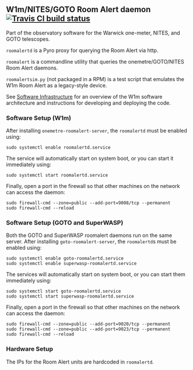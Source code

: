 ## W1m/NITES/GOTO Room Alert daemon [![Travis CI build status](https://travis-ci.org/warwick-one-metre/roomalertd.svg?branch=master)](https://travis-ci.org/warwick-one-metre/roomalertd)

Part of the observatory software for the Warwick one-meter, NITES, and GOTO telescopes.

`roomalertd` is a Pyro proxy for querying the Room Alert via http.

`roomalert` is a commandline utility that queries the onemetre/GOTO/NITES Room Alert daemons.

`roomalertsim.py` (not packaged in a RPM) is a test script that emulates the W1m Room Alert as a legacy-style device.

See [Software Infrastructure](https://github.com/warwick-one-metre/docs/wiki/Software-Infrastructure) for an overview of the W1m software architecture and instructions for developing and deploying the code.

### Software Setup (W1m)

After installing `onemetre-roomalert-server`, the `roomalertd` must be enabled using:
```
sudo systemctl enable roomalertd.service
```

The service will automatically start on system boot, or you can start it immediately using:
```
sudo systemctl start roomalertd.service
```

Finally, open a port in the firewall so that other machines on the network can access the daemon:
```
sudo firewall-cmd --zone=public --add-port=9008/tcp --permanent
sudo firewall-cmd --reload
```

### Software Setup (GOTO and SuperWASP)

Both the GOTO and SuperWASP roomalert daemons run on the same server.
After installing `goto-roomalert-server`, the `roomalertd`s must be enabled using:
```
sudo systemctl enable goto-roomalertd.service
sudo systemctl enable superwasp-roomalertd.service
```

The services will automatically start on system boot, or you can start them immediately using:
```
sudo systemctl start goto-roomalertd.service
sudo systemctl start superwasp-roomalertd.service
```

Finally, open a port in the firewall so that other machines on the network can access the daemon:
```
sudo firewall-cmd --zone=public --add-port=9020/tcp --permanent
sudo firewall-cmd --zone=public --add-port=9023/tcp --permanent
sudo firewall-cmd --reload
```

### Hardware Setup

The IPs for the Room Alert units are hardcoded in `roomalertd`.
